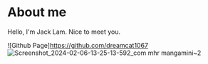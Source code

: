 # About me
Hello, I'm Jack Lam. Nice to meet you.

![Github Page]https://github.com/dreamcat1067
![Screenshot_2024-02-06-13-25-13-592_com mhr mangamini~2](https://github.com/user-attachments/assets/887c484c-431f-44dc-8e55-13c5b6310489)
